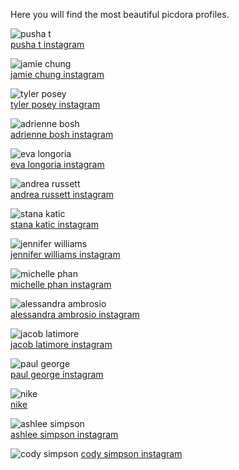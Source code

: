 Here you will find the most beautiful picdora profiles.
 
<img src="https://scontent.cdninstagram.com/t51.2885-15/s640x640/sh0.08/e35/14374107_160223184428517_8173314165763473408_n.jpg?ig_cache_key=MTM0Njc3MzY5MDI0Nzc5OTgyMQ%3D%3D.2" alt="pusha t"><br />
<a href="https://www.picdora.com/instagram/kingpush">pusha t instagram</a>

<img src="https://scontent.cdninstagram.com/t51.2885-15/s640x640/sh0.08/e35/14350939_307132082984281_2718245330888949760_n.jpg?ig_cache_key=MTM0ODI4MjcwMzk3MTk1NDE5OQ%3D%3D.2.l" alt="jamie chung"><br />
<a href="https://www.picdora.com/instagram/jamiejchung">jamie chung instagram</a>

<img src="https://scontent.cdninstagram.com/t51.2885-15/s640x640/sh0.08/e35/13739467_1753098911605913_1480695818_n.jpg?ig_cache_key=MTMxMjY1MzY5NjIzMjgzNTc5Nw%3D%3D.2" alt="tyler posey"><br />
<a href="https://www.picdora.com/instagram/tylerposey58">tyler posey instagram</a>

<img src="https://scontent.cdninstagram.com/t51.2885-19/s320x320/12407406_178492249173884_1646162788_a.jpg" alt="adrienne bosh"><br />
<a href="https://www.picdora.com/instagram/mrsadriennebosh">adrienne bosh instagram</a>

<img src="https://scontent.cdninstagram.com/t51.2885-19/s320x320/13181273_882288761881576_1952442881_a.jpg" alt="eva longoria"><br />
<a href="https://www.picdora.com/instagram/evalongoria">eva longoria instagram</a>

<img src="https://scontent.cdninstagram.com/t51.2885-15/s640x640/sh0.08/e35/14718229_1120483304708070_2243544835002728448_n.jpg?ig_cache_key=MTM2MDU0MDcwMzA3MTkxNjM4NA%3D%3D.2.l" alt="andrea russett"><br />
<a href="https://www.picdora.com/instagram/andrearussett">andrea russett instagram</a>

<img src="https://igcdn-photos-b-a.akamaihd.net/hphotos-ak-xfa1/t51.2885-19/s320x320/12750085_196377234059657_714389659_a.jpg" alt="stana katic"><br />
<a href="https://www.picdora.com/instagram/drstanakatic">stana katic instagram</a>

<img src="https://scontent.cdninstagram.com/t51.2885-15/s640x640/sh0.08/e35/c0.46.972.972/14717630_118464088628727_8539804871887421440_n.jpg?ig_cache_key=MTM2OTI5OTU2Mjg4ODIyOTI5Mg%3D%3D.2.c" alt="jennifer williams"><br />
<a href="https://www.picdora.com/instagram/jenniferwilliams">jennifer williams instagram</a>

<img src="https://scontent.cdninstagram.com/t51.2885-19/s320x320/13694512_1774416209508145_1173050468_a.jpg" alt="michelle phan"><br />
<a href="https://www.picdora.com/instagram/michellephan">michelle phan instagram</a>

<img src="https://scontent.cdninstagram.com/t51.2885-19/s320x320/11259795_1685667041688114_861851312_a.jpg" alt="alessandra ambrosio"><br />
<a href="https://www.picdora.com/instagram/alessandraambrosio">alessandra ambrosio instagram</a>

<img src="https://scontent.cdninstagram.com/t51.2885-19/s320x320/13551727_254879224904018_130371300_a.jpg" alt="jacob latimore"><br />
<a href="https://www.picdora.com/instagram/jacoblatimore">jacob latimore instagram</a>

<img src="https://scontent.cdninstagram.com/t51.2885-19/s320x320/13686978_1052981434751297_1381815125_a.jpg" alt="paul george"><br />
<a href="https://www.picdora.com/instagram/ygtrece">paul george instagram</a>

<img src="https://scontent.cdninstagram.com/t51.2885-19/s320x320/14063329_1106171289461768_1810721838_a.jpg" alt="nike"><br />
<a href="https://www.picdora.com/instagram/nike">nike</a>

<img src="https://scontent.cdninstagram.com/t51.2885-19/s320x320/11199426_1636471149944010_870285733_a.jpg" alt="ashlee simpson"><br />
<a href="https://www.picdora.com/instagram/ashleesimpsonross">ashlee simpson instagram</a>

<img src="https://scontent.cdninstagram.com/t51.2885-19/s320x320/12547751_1090646777652714_450792823_a.jpg" alt="cody simpson">
<a href="https://www.picdora.com/instagram/codysimpson">cody simpson instagram</a>


